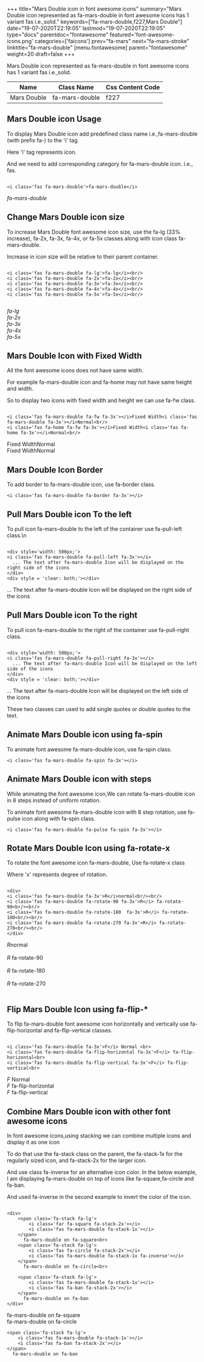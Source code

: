 +++
title="Mars Double icon in font awesome icons"
summary="Mars Double icon represented as fa-mars-double in font awesome icons has 1 variant fas i.e.,solid."
keywords=["fa-mars-double,f227,Mars Double"]
date="19-07-2020T22:19:05"
lastmod="19-07-2020T22:19:05"
type="docs"
parentdoc="fontawesome"
featured='font-awesome-icons.png'
categories=['faicons']
prev="fa-mars"
next="fa-mars-stroke"
linktitle="fa-mars-double"
[menu.fontawesome]
parent="fontawesome"
weight=20
draft=false
+++


Mars Double icon represented as fa-mars-double in font awesome icons has 1 variant fas i.e.,solid.

<div class='table-responsive'><table class='table'><thead><tr><th>Name</th><th>Class Name</th><th>Css Content Code</th></tr></thead><tbody><tr><td>Mars Double</td><td>fa-mars-double</td><td>f227</td></tr></tbody></table></div>



## Mars Double icon Usage

To display Mars Double icon add predefined class name i.e.,fa-mars-double (with prefix fa-) to the 'i' tag.

Here 'i' tag represents icon.

And we need to add corresponding category for fa-mars-double icon. i.e., fas.


```

<i class='fas fa-mars-double'>fa-mars-double</i>
```

<i class='fas fa-mars-double'>fa-mars-double</i>




## Change Mars Double icon size
To increase Mars Double font awesome icon size, use the fa-lg (33% increase), fa-2x, fa-3x, fa-4x, or fa-5x classes along with icon class fa-mars-double.

Increase in icon size will be relative to their parent container. 

```

<i class='fas fa-mars-double fa-lg'>fa-lg</i><br/>
<i class='fas fa-mars-double fa-2x'>fa-2x</i><br/>
<i class='fas fa-mars-double fa-3x'>fa-3x</i><br/>
<i class='fas fa-mars-double fa-4x'>fa-4x</i><br/>
<i class='fas fa-mars-double fa-5x'>fa-5x</i><br/>
            
```

<i class='fas fa-mars-double fa-lg'>fa-lg</i><br/>
<i class='fas fa-mars-double fa-2x'>fa-2x</i><br/>
<i class='fas fa-mars-double fa-3x'>fa-3x</i><br/>
<i class='fas fa-mars-double fa-4x'>fa-4x</i><br/>
<i class='fas fa-mars-double fa-5x'>fa-5x</i><br/>
            



## Mars Double Icon with Fixed Width 

All the font awesome icons does not have same width.

For example fa-mars-double icon and fa-home may not have same height and width.

So to display two icons with fixed width and height we can use fa-fw class.


```

<i class='fas fa-mars-double fa-fw fa-3x'></i>Fixed Width<i class='fas fa-mars-double fa-3x'></i>Normal<br/>
<i class='fas fa-home fa-fw fa-3x'></i>Fixed Width<i class='fas fa-home fa-3x'></i>Normal<br/>
```

<i class='fas fa-mars-double fa-fw fa-3x'></i>Fixed Width<i class='fas fa-mars-double fa-3x'></i>Normal<br/>
<i class='fas fa-home fa-fw fa-3x'></i>Fixed Width<i class='fas fa-home fa-3x'></i>Normal<br/>



## Mars Double Icon Border 

To add border to fa-mars-double icon, use fa-border class.


```
<i class='fas fa-mars-double fa-border fa-3x'></i>

```
<i class='fas fa-mars-double fa-border fa-3x'></i>





## Pull Mars Double icon To the left

To pull icon fa-mars-double to the left of the container use fa-pull-left class.\n

```

<div style='width: 500px;'>
<i class='fas fa-mars-double fa-pull-left fa-3x'></i>
  ... The text after fa-mars-double Icon will be displayed on the right side of the icons
</div>
<div style = 'clear: both;'></div>
```

<div style='width: 500px;'>
<i class='fas fa-mars-double fa-pull-left fa-3x'></i>
  ... The text after fa-mars-double Icon will be displayed on the right side of the icons
</div>
<div style = 'clear: both;'></div>




## Pull Mars Double icon To the right
To pull icon fa-mars-double to the right of the container use fa-pull-right class.

```

<div style='width: 500px;'>
<i class='fas fa-mars-double fa-pull-right fa-3x'></i>
  ... The text after fa-mars-double Icon will be displayed on the left side of the icons
</div>
<div style = 'clear: both;'></div>
```

<div style='width: 500px;'>
<i class='fas fa-mars-double fa-pull-right fa-3x'></i>
  ... The text after fa-mars-double Icon will be displayed on the left side of the icons
</div>
<div style = 'clear: both;'></div>

These two classes can used to add single quotes or double quotes to the text.


## Animate Mars Double icon using fa-spin
To animate font awesome fa-mars-double icon, use fa-spin class.

```
<i class='fas fa-mars-double fa-spin fa-3x'></i>
```
<i class='fas fa-mars-double fa-spin fa-3x'></i>




## Animate Mars Double icon with steps
While animating the font awesome icon,We can rotate fa-mars-double icon in 8 steps instead of uniform rotation.

To animate font awesome fa-mars-double icon with 8 step rotation, use fa-pulse icon along with fa-spin class.


```
<i class='fas fa-mars-double fa-pulse fa-spin fa-3x'></i>

```
<i class='fas fa-mars-double fa-pulse fa-spin fa-3x'></i>





## Rotate Mars Double Icon using fa-rotate-x
To rotate the font awesome icon fa-mars-double, Use fa-rotate-x class

Where 'x' represents degree of rotation.


```

<div>
<i class='fas fa-mars-double fa-3x'>R</i>normal<br/><br/>
<i class='fas fa-mars-double fa-rotate-90 fa-3x'>R</i> fa-rotate-90<br/><br/> 
<i class='fas fa-mars-double fa-rotate-180  fa-3x'>R</i> fa-rotate-180<br/><br/> 
<i class='fas fa-mars-double fa-rotate-270 fa-3x'>R</i> fa-rotate-270<br/><br/>
</div>
```

<div>
<i class='fas fa-mars-double fa-3x'>R</i>normal<br/><br/>
<i class='fas fa-mars-double fa-rotate-90 fa-3x'>R</i> fa-rotate-90<br/><br/> 
<i class='fas fa-mars-double fa-rotate-180  fa-3x'>R</i> fa-rotate-180<br/><br/> 
<i class='fas fa-mars-double fa-rotate-270 fa-3x'>R</i> fa-rotate-270<br/><br/>
</div>




## Flip Mars Double Icon using fa-flip-*
To flip fa-mars-double font awesome icon horizontally and vertically use fa-flip-horizontal and fa-flip-vertical classes. 

```

<i class='fas fa-mars-double fa-3x'>F</i> Normal <br>
<i class='fas fa-mars-double fa-flip-horizontal fa-3x'>F</i> fa-flip-horizontal<br>
<i class='fas fa-mars-double fa-flip-vertical fa-3x'>F</i> fa-flip-vertical<br>
```

<i class='fas fa-mars-double fa-3x'>F</i> Normal <br>
<i class='fas fa-mars-double fa-flip-horizontal fa-3x'>F</i> fa-flip-horizontal<br>
<i class='fas fa-mars-double fa-flip-vertical fa-3x'>F</i> fa-flip-vertical<br>




## Combine Mars Double icon with other font awesome icons
In font awesome icons,using stacking we can combine multiple icons and display it as one icon 

To do that use the fa-stack class on the parent, the fa-stack-1x for the regularly sized icon, and fa-stack-2x for the larger icon.

And use class fa-inverse for an alternative icon color. 
In the below example, I am displaying fa-mars-double on top of icons like fa-square,fa-circle and fa-ban.

And used fa-inverse in the second example to invert the color of the icon.

```

<div>
    <span class='fa-stack fa-lg'>
        <i class='far fa-square fa-stack-2x'></i>
        <i class='fas fa-mars-double fa-stack-1x'></i>
    </span>
      fa-mars-double on fa-square<br>
    <span class='fa-stack fa-lg'>
        <i class='fas fa-circle fa-stack-2x'></i>
        <i class='fas fa-mars-double fa-stack-1x fa-inverse'></i>
    </span>
      fa-mars-double on fa-circle<br>

    <span class='fa-stack fa-lg'>
        <i class='fas fa-mars-double fa-stack-1x'></i>
        <i class='fas fa-ban fa-stack-2x'></i>
    </span>
      fa-mars-double on fa-ban
</div>
```

<div>
    <span class='fa-stack fa-lg'>
        <i class='far fa-square fa-stack-2x'></i>
        <i class='fas fa-mars-double fa-stack-1x'></i>
    </span>
      fa-mars-double on fa-square<br>
    <span class='fa-stack fa-lg'>
        <i class='fas fa-circle fa-stack-2x'></i>
        <i class='fas fa-mars-double fa-stack-1x fa-inverse'></i>
    </span>
      fa-mars-double on fa-circle<br>

    <span class='fa-stack fa-lg'>
        <i class='fas fa-mars-double fa-stack-1x'></i>
        <i class='fas fa-ban fa-stack-2x'></i>
    </span>
      fa-mars-double on fa-ban
</div>






